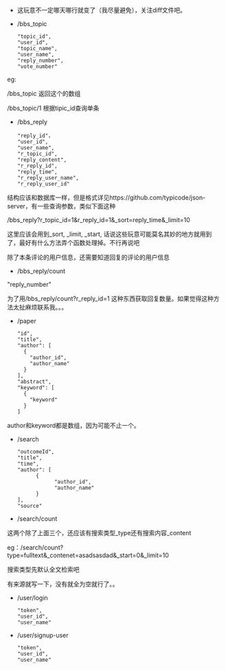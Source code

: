 * 这玩意不一定哪天哪行就变了（我尽量避免），关注diff文件吧。

* /bbs_topic

      "topic_id",
      "user_id",
      "topic_name",
      "user_name",
      "reply_number",
      "vote_number"

eg:

/bbs_topic   返回这个的数组

/bbs_topic/1 根据tipic_id查询单条

* /bbs_reply

      "reply_id"，
      "user_id",
      "user_name",
      "r_topic_id",
      "reply_content",
      "r_reply_id",
      "reply_time",
      "r_reply_user_name",
      "r_reply_user_id"

结构应该和数据库一样，但是格式详见https://github.com/typicode/json-server，有一些查询参数，类似下面这种

/bbs_reply?r_topic_id=1&r_reply_id=1&_sort=reply_time&_limit=10

这里应该会用到_sort, _limit, _start, 话说这些玩意可能莫名其妙的地方就用到了，最好有什么方法弄个函数处理掉。不行再说吧

除了本条评论的用户信息，还需要知道回复的评论的用户信息

* /bbs_reply/count

"reply_number"

为了用/bbs_reply/count?r_reply_id=1 这种东西获取回复数量。如果觉得这种方法太扯麻烦联系我。。。

* /paper

      "id",
      "title",
      "author": [
        {
          "author_id",
          "author_name"
        }
      ],
      "abstract",
      "keyword": [
        {
          "keyword"
        }
      ]
      
author和keyword都是数组，因为可能不止一个。

* /search

      "outcomeId",
      "title",
      "time",
      "author": [
            {
                  "author_id",
                  "author_name"
            }
      ],
      "source"
      
* /search/count

这两个除了上面三个，还应该有搜索类型_type还有搜索内容_content

eg：/search/count?type=fulltext&_contenet=asadsasdad&_start=0&_limit=10

搜索类型先默认全文检索吧

有来源就写一下，没有就全为空就行了。。

* /user/login

      "token",
      "user_id",
      "user_name"
      
* /user/signup-user

      "token",
      "user_id",
      "user_name"
